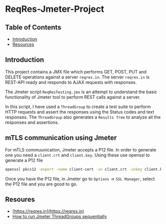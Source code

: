 # ReqRes-Jmeter-Project

## Table of Contents

- [Introduction](#introduction)
- [Resources](#resources)

## Introduction

This project contains a JMX file which performs GET, POST, PUT and DELETE operations against a server `reqres.in`. The server `reqres.in` is REST-API ready and responds to AJAX requests with responses. 

The Jmeter script `ReqResTesting.jmx` is an attempt to understand the basic functionality of Jmeter tool to perform REST calls against a server.

In this script, I have used a `ThreadGroup` to create a test suite to perform HTTP requests and assert the responses using the Status codes and text responses. The `ThreadGroup` also generates a `Results Tree` to analyze all the responses and assertions.

## mTLS communication using Jmeter

For mTLS commuunication, Jmeter accepts a P12 file. In order to generate one you need a `client.crt` and `client.key`. Using these use openssl to generate a P12 file

```bash
openssl pkcs12 -export -name client-cert -in client.crt -inkey client.key -out clientkeystore.p12
```

Once you have the P12 file, in Jmeter go to `Options` -> `SSL Manager`, select the P12 file and you are good to go.

## Resoures

- [https://reqres.in](https://reqres.in)
- [How to run Jmeter ThreadGroups sequentially](http://www.mahsumakbas.net/run-jmeter-thread-groups-consecutively/)
